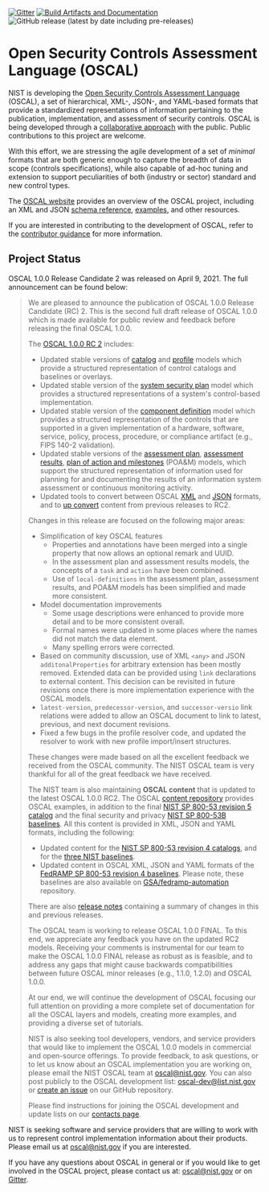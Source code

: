 [![Gitter](https://img.shields.io/gitter/room/usnistgov-OSCAL/Lobby)](https://gitter.im/usnistgov-OSCAL/Lobby) [![Build Artifacts and Documentation](https://github.com/usnistgov/OSCAL/actions/workflows/metaschema-artifacts.yml/badge.svg)](https://github.com/usnistgov/OSCAL/actions/workflows/metaschema-artifacts.yml) ![GitHub release (latest by date including pre-releases)](https://img.shields.io/github/v/release/usnistgov/OSCAL?color=brightgreen&include_prereleases)

# Open Security Controls Assessment Language (OSCAL)

NIST is developing the [Open Security Controls Assessment Language](https://csrc.nist.gov/Projects/Open-Security-Controls-Assessment-Language) (OSCAL), a set of hierarchical, XML-, JSON-, and YAML-based formats that provide a standardized representations of information pertaining to the publication, implementation, and assessment of security controls. OSCAL is being developed through a [collaborative approach](https://github.com/usnistgov/OSCAL/blob/master/CONTRIBUTING.md) with the public. Public contributions to this project are welcome.

With this effort, we are stressing the agile development of a set of *minimal* formats that are both generic enough to capture the breadth of data in scope (controls specifications), while also capable of ad-hoc tuning and extension to support peculiarities of both (industry or sector) standard and new control types.

The [OSCAL website](https://www.nist.gov/oscal) provides an overview of the OSCAL project, including an XML and JSON [schema reference](https://pages.nist.gov/OSCAL/docs/schemas/), [examples](https://pages.nist.gov/OSCAL/resources/examples/), and other resources.

If you are interested in contributing to the development of OSCAL, refer to the [contributor guidance](https://github.com/usnistgov/OSCAL/blob/master/CONTRIBUTING.md) for more information.

## Project Status

OSCAL 1.0.0 Release Candidate 2 was released on April 9, 2021. The full announcement can be found below:

<blockquote>
We are pleased to announce the publication of OSCAL 1.0.0 Release Candidate (RC) 2. This is the second full draft release of OSCAL 1.0.0 which is made available for public review and feedback before releasing the final OSCAL 1.0.0.

The [OSCAL 1.0.0 RC 2](https://github.com/usnistgov/OSCAL/releases/tag/v1.0.0-rc2) includes:

- Updated stable versions of [catalog](https://pages.nist.gov/OSCAL/documentation/schema/catalog-layer/catalog/) and [profile](https://pages.nist.gov/OSCAL/documentation/schema/profile-layer/profile/) models which provide a structured representation of control catalogs and baselines or overlays.
- Updated stable version of the [system security plan](https://pages.nist.gov/OSCAL/documentation/schema/implementation-layer/ssp/) model which provides a structured representations of a system's control-based implementation.
- Updated stable version of the [component definition](https://pages.nist.gov/OSCAL/documentation/schema/implementation-layer/component/) model which provides a structured representation of the controls that are supported in a given implementation of a hardware, software, service, policy, process, procedure, or compliance artifact (e.g., FIPS 140-2 validation).
- Updated stable versions of the [assessment plan](https://pages.nist.gov/OSCAL/documentation/schema/assessment-layer/assessment-plan/), [assessment results](https://pages.nist.gov/OSCAL/documentation/schema/assessment-results-layer/assessment-results/), [plan of action and milestones](https://pages.nist.gov/OSCAL/documentation/schema/assessment-results-layer/poam/) (POA&amp;M) models, which support the structured representation of information used for planning for and documenting the results of an information system assessment or continuous monitoring activity.
- Updated tools to convert between OSCAL [XML](https://github.com/usnistgov/OSCAL/tree/master/xml) and [JSON](https://github.com/usnistgov/OSCAL/tree/master/json) formats, and to [up convert](https://github.com/usnistgov/OSCAL/tree/master/src/release/content-upgrade) content from previous releases to RC2.

Changes in this release are focused on the following major areas:
- Simplification of key OSCAL features
  - Properties and annotations have been merged into a single property that now allows an optional remark and UUID.
  - In the  assessment plan and assessment results models, the concepts of a `task` and `action` have been combined.
  - Use of `local-definitions` in the assessment plan, assessment results, and POA&M models has been simplified and made more consistent.
- Model documentation improvements
  - Some usage descriptions were enhanced to provide more detail and to be more consistent overall.
  - Formal names were updated in some places where the names did not match the data element.
  - Many spelling errors were corrected.
- Based on community discussion, use of XML `<any>` and JSON `additonalProperties` for arbitrary extension has been mostly removed. Extended data can be provided using `link` declarations to external content. This decision can be revisited in future revisions once there is more implementation experience with the OSCAL models.
- `latest-version`, `predecessor-version`, and `successor-versio` link relations were added to allow an OSCAL document to link to latest, previous, and next document revisions.
- Fixed a few bugs in the profile resolver code, and updated the resolver to work with new profile import/insert structures.

These changes were made based on all the excellent feedback we received from the OSCAL community. The NIST OSCAL team is very thankful for all of the great feedback we have received.

The NIST team is also maintaining **OSCAL content** that is updated to the latest OSCAL 1.0.0 RC2. The OSCAL [content repository](https://github.com/usnistgov/oscal-content/) provides OSCAL examples, in addition to the final [NIST SP 800-53 revision 5 catalog](https://github.com/usnistgov/oscal-content/tree/master/nist.gov/SP800-53/rev5) and the final security and privacy [NIST SP 800-53B baselines](https://github.com/usnistgov/oscal-content/tree/master/nist.gov/SP800-53/rev5). All this content is provided in XML, JSON and YAML formats, including the following:

- Updated content for the [NIST SP 800-53 revision 4 catalogs](https://github.com/usnistgov/oscal-content/tree/master/nist.gov/SP800-53/rev4), and for the [three NIST baselines](https://github.com/usnistgov/oscal-content/tree/master/nist.gov/SP800-53/rev4).
- Updated content in OSCAL XML, JSON and YAML formats of the [FedRAMP SP 800-53 revision 4 baselines](https://github.com/usnistgov/oscal-content/tree/master/fedramp.gov). Please note, these baselines are also available on [GSA/fedramp-automation](https://github.com/GSA/fedramp-automation/tree/master/baselines) repository.

There are also [release notes](https://github.com/usnistgov/OSCAL/blob/master/src/release/release-notes.txt) containing a summary of changes in this and previous releases.

The OSCAL team is working to release OSCAL 1.0.0 FINAL. To this end, we appreciate any feedback you have on the updated RC2 models. Receiving your comments is instrumental for our team to make the OSCAL 1.0.0 FINAL release as robust as is feasible, and to address any gaps that might cause backwards compatibilities between future OSCAL minor releases (e.g., 1.1.0, 1.2.0) and OSCAL 1.0.0.

At our end, we will continue the development of OSCAL focusing our full attention on providing a more complete set of documentation for all the OSCAL layers and models, creating more examples, and providing a diverse set of tutorials.

NIST is also seeking tool developers, vendors, and service providers that would like to implement the OSCAL 1.0.0 models in commercial and open-source offerings. To provide feedback, to ask questions, or to let us know about an OSCAL implementation you are working on, please email the NIST OSCAL team at [oscal@nist.gov](mailto:oscal@nist.gov). You can also post publicly to the OSCAL development list: [oscal-dev@list.nist.gov](mailto:oscal-dev@list.nist.gov) or [create an issue](https://github.com/usnistgov/OSCAL/issues) on our GitHub repository.

Please find instructions for joining the OSCAL development and update lists on our [contacts page](https://pages.nist.gov/OSCAL/contact/).
</blockquote>

NIST is seeking software and service providers that are willing to work with us to represent control implementation information about their products. Please email us at [oscal@nist.gov](mailto:oscal@nist.gov) if you are interested.

If you have any questions about OSCAL in general or if you would like to get involved in the OSCAL project, please contact us at: [oscal@nist.gov](mailto:oscal@nist.gov) or on [Gitter](https://gitter.im/usnistgov-OSCAL/Lobby).
